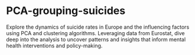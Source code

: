 # PCA-grouping-suicides
Explore the dynamics of suicide rates in Europe and the influencing factors using PCA and clustering algorithms. Leveraging data from Eurostat, dive deep into the analysis to uncover patterns and insights that inform mental health interventions and policy-making.
